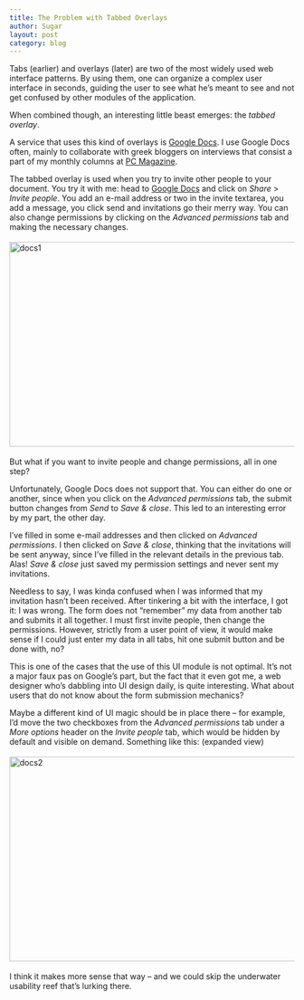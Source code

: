 ```yaml
---
title: The Problem with Tabbed Overlays
author: Sugar
layout: post
category: blog
---
```

Tabs (earlier) and overlays (later) are two of the most widely used web interface patterns. By using them, one can organize a complex user interface in seconds, guiding the user to see what he&#8217;s meant to see and not get confused by other modules of the application.

When combined though, an interesting little beast emerges: the *tabbed overlay*.

A service that uses this kind of overlays is [Google Docs][1]. I use Google Docs often, mainly to collaborate with greek bloggers on interviews that consist a part of my monthly columns at [PC Magazine][2].

The tabbed overlay is used when you try to invite other people to your document. You try it with me: head to [Google Docs][1] and click on *Share* > *Invite people*. You add an e-mail address or two in the invite textarea, you add a message, you click send and invitations go their merry way. You can also change permissions by clicking on the *Advanced permissions* tab and making the necessary changes.

<div class="img" style="margin: 18px 0">
  <img class="alignnone size-full wp-image-1183" title="docs1" src="http://blog.sugarenia.com/wp-content/uploads/2010/01/docs1.png" alt="docs1" width="520" height="362" />
</div>

But what if you want to invite people and change permissions, all in one step?

Unfortunately, Google Docs does not support that. You can either do one or another, since when you click on the *Advanced permissions* tab, the submit button changes from *Send* to *Save & close*. This led to an interesting error by my part, the other day.

I&#8217;ve filled in some e-mail addresses and then clicked on *Advanced permissions*. I then clicked on *Save & close*, thinking that the invitations will be sent anyway, since I&#8217;ve filled in the relevant details in the previous tab. Alas! *Save & close* just saved my permission settings and never sent my invitations.

Needless to say, I was kinda confused when I was informed that my invitation hasn&#8217;t been received. After tinkering a bit with the interface, I got it: I was wrong. The form does not &#8220;remember&#8221; my data from another tab and submits it all together. I must first invite people, then change the permissions. However, strictly from a user point of view, it would make sense if I could just enter my data in all tabs, hit one submit button and be done with, no?

This is one of the cases that the use of this UI module is not optimal. It&#8217;s not a major faux pas on Google&#8217;s part, but the fact that it even got me, a web designer who&#8217;s dabbling into UI design daily, is quite interesting. What about users that do not know about the form submission mechanics?

Maybe a different kind of UI magic should be in place there &#8211; for example, I&#8217;d move the two checkboxes from the *Advanced permissions* tab under a *More options* header on the *Invite people* tab, which would be hidden by default and visible on demand. Something like this: (expanded view)

<div class="img" style="margin: 18px 0">
  <img class="alignnone size-full wp-image-1188" title="docs2" src="http://blog.sugarenia.com/wp-content/uploads/2010/01/docs21.png" alt="docs2" width="520" height="362" />
</div>

I think it makes more sense that way &#8211; and we could skip the underwater usability reef that&#8217;s lurking there.

 [1]: http://google.com/docs
 [2]: http://e-pcmag.gr
